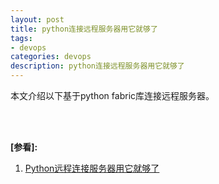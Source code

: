```yaml
---
layout: post
title: python连接远程服务器用它就够了
tags:
- devops
categories: devops
description: python连接远程服务器用它就够了
---
```



本文介绍以下基于python fabric库连接远程服务器。


<!-- more -->









<br />
<br />

**[参看]:**

1. [Python远程连接服务器用它就够了](https://zhuanlan.zhihu.com/p/441778068)


<br />
<br />
<br />

